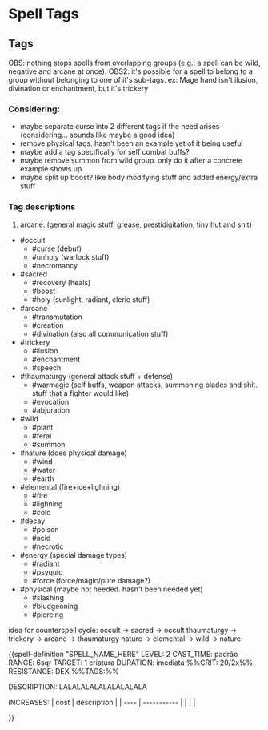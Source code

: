 # Spell Tags

## Tags

OBS: nothing stops spells from overlapping groups (e.g.: a spell can be wild, negative and arcane at once).
OBS2: it's possible for a spell to belong to a group without belonging to one of it's sub-tags. ex: Mage hand isn't ilusion, divination or enchantment, but it's trickery

### Considering:
- maybe separate curse into 2 different tags if the need arises (considering... sounds like maybe a good idea)
- remove physical tags. hasn't been an example yet of it being useful
- maybe add a tag specifically for self combat buffs?
- maybe remove summon from wild group. only do it after a concrete example shows up
- maybe split up boost? like body modifying stuff and added energy/extra stuff

### Tag descriptions

1. arcane: (general magic stuff. grease, prestidigitation, tiny hut and shit)

- #occult
  - #curse (debuf)
  - #unholy (warlock stuff)
  - #necromancy
- #sacred
  - #recovery (heals)
  - #boost
  - #holy (sunlight, radiant, cleric stuff)
- #arcane
  - #transmutation
  - #creation
  - #divination (also all communication stuff)
- #trickery
  - #ilusion
  - #enchantment
  - #speech
- #thaumaturgy (general attack stuff + defense)
  - #warmagic (self buffs, weapon attacks, summoning blades and shit. stuff that a fighter would like)
  - #evocation
  - #abjuration
- #wild
  - #plant
  - #feral
  - #summon
- #nature (does physical damage)
  - #wind
  - #water
  - #earth
- #elemental (fire+ice+lighning)
  - #fire
  - #lighning
  - #cold
- #decay
  - #poison
  - #acid
  - #necrotic
- #energy (special damage types)
  - #radiant
  - #psyquic
  - #force (force/magic/pure damage?)
- #physical (maybe not needed. hasn't been needed yet)
  - #slashing
  - #bludgeoning
  - #piercing


idea for counterspell cycle:
occult -> sacred -> occult
thaumaturgy -> trickery -> arcane -> thaumaturgy
nature -> elemental -> wild -> nature

{{spell-definition "SPELL_NAME_HERE"
LEVEL: 2
CAST_TIME: padrão
RANGE: 6sqr
TARGET: 1 criatura
DURATION: imediata
%%CRIT: 20/2x%%
RESISTANCE: DEX
%%TAGS:%%

DESCRIPTION:
LALALALALALALALALALA

INCREASES:
| cost | description |
| ---- | ----------- |
|      |             |

}}